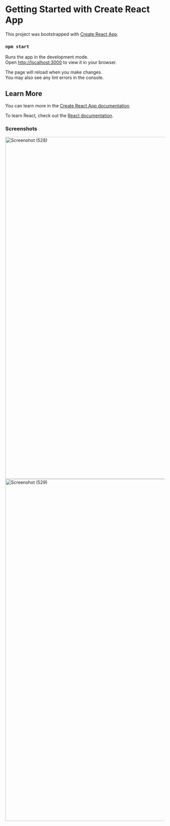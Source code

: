 # Getting Started with Create React App

This project was bootstrapped with [Create React App](https://github.com/facebook/create-react-app).

### `npm start`

Runs the app in the development mode.\
Open [http://localhost:3000](http://localhost:3000) to view it in your browser.

The page will reload when you make changes.\
You may also see any lint errors in the console.

## Learn More

You can learn more in the [Create React App documentation](https://facebook.github.io/create-react-app/docs/getting-started).

To learn React, check out the [React documentation](https://reactjs.org/).

### Screenshots

<img width="1920" height="1080" alt="Screenshot (528)" src="https://github.com/user-attachments/assets/60223244-e43e-4339-856e-1464a2404d6a" />
<img width="1920" height="1080" alt="Screenshot (529)" src="https://github.com/user-attachments/assets/91793972-97f8-4a7b-9ac7-87005bf61df5" />




